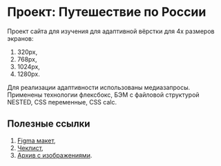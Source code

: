 # Проект: Путешествие по России

Проект сайта для изучения для адаптивной вёрстки для 4х размеров экранов:
  1. 320px,
  1. 768px,
  1. 1024px,
  1. 1280px.


Для реализации адаптивности использованы медиазапросы.
Применены технологии флексбокс, БЭМ с файловой структурой NESTED, CSS переменные, CSS calc.

## Полезные ссылки

1. [Figma макет](https://www.figma.com/file/5S2WSbEFL6awjVWJ0NWL8Q/Sprint-3_-Russia-_-desktop-%2B-mobile?node-id=62863%3A634),
1. [Чеклист](https://code.s3.yandex.net/web-developer/checklists-pdf/web-plus/checklist-2.pdf),
1. [Архив с изображениями](https://code.s3.yandex.net/web-developer/project-2/sprint-3-images.zip).
